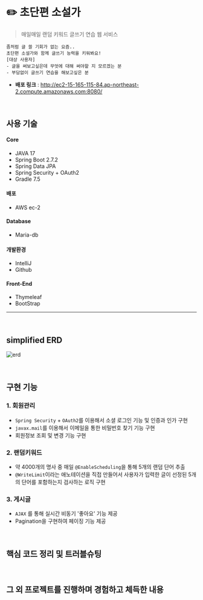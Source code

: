 # ✏️ 초단편 소설가  

> 매일매일 랜덤 키워드 글쓰기 연습 웹 서비스
```
좀처럼 글 쓸 기회가 없는 요즘..
초단편 소설가와 함께 글쓰기 능력을 키워봐요!
[대상 사용자]
- 글을 써보고싶은데 무엇에 대해 써야할 지 모르겠는 분
- 부담없이 글쓰기 연습을 해보고싶은 분
```
* **배포 링크** : http://ec2-15-165-115-84.ap-northeast-2.compute.amazonaws.com:8080/

<br/>

## 사용 기술 

#### Core
* JAVA 17
* Spring Boot 2.7.2
* Spring Data JPA
* Spring Security + OAuth2
* Gradle 7.5

#### 배포
* AWS ec-2

#### Database
* Maria-db

#### 개발환경
* IntelliJ
* Github

#### Front-End
* Thymeleaf
* BootStrap

_____

<br/>

## simplified ERD

![erd](https://user-images.githubusercontent.com/97036481/223451853-abdd2005-1ced-4b99-a35a-7754b2a1ddcd.jpg)


<br/>

## 구현 기능

### 1. 회원관리

- `Spring Security` + `OAuth2`를 이용해서 소셜 로그인 기능 및 인증과 인가 구현
- `javax.mail`를 이용해서 이메일을 통한 비밀번호 찾기 기능 구현
- 회원정보 조회 및 변경 기능 구현

### 2. 랜덤키워드

- 약 4000개의 명사 중 매일 `@EnableScheduling`을 통해 5개의 랜덤 단어 추출
- `@WriteLimit`이라는 애노테이션을 직접 만들어서 사용자가 입력한 글이 선정된 5개의 단어를 포함하는지 검사하는 로직 구현

### 3. 게시글

- `AJAX` 를 통해 실시간 비동기 '좋아요' 기능 제공
- Pagination을 구현하여 페이징 기능 제공

<br/>

## 핵심 코드 정리 및 트러블슈팅

<br/>

## 그 외 프로젝트를 진행하며 경험하고 체득한 내용
